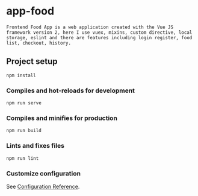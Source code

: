 # app-food
```
Frontend Food App is a web application created with the Vue JS framework version 2, here I use vuex, mixins, custom directive, local storage, eslint and there are features including login register, food list, checkout, history.
```

## Project setup
```
npm install
```

### Compiles and hot-reloads for development
```
npm run serve
```

### Compiles and minifies for production
```
npm run build
```

### Lints and fixes files
```
npm run lint
```

### Customize configuration
See [Configuration Reference](https://cli.vuejs.org/config/).
